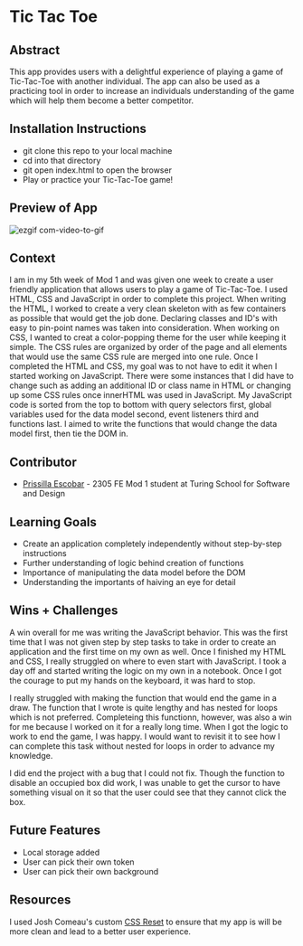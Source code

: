 # Tic Tac Toe

## Abstract
This app provides users with a delightful experience of playing a game of Tic-Tac-Toe with another individual. The app can also be used as a practicing tool in order to increase an individuals understanding of the game which will help them become a better competitor. 

## Installation Instructions
- git clone this repo to your local machine
- cd into that directory
- git open index.html to open the browser
- Play or practice your Tic-Tac-Toe game!

## Preview of App
![ezgif com-video-to-gif](https://github.com/prissilla-escobar/TicTacToe-FinalMod1Solo/assets/130513948/3a112910-36ff-469e-b320-5a010d751628)
## Context
I am in my 5th week of Mod 1 and was given one week to create a user friendly application that allows users to play a game of Tic-Tac-Toe. I used HTML, CSS and JavaScript in order to complete this project. When writing the HTML, I worked to create a very clean skeleton with as few containers as possible that would get the job done. Declaring classes and ID's with easy to pin-point names was taken into consideration. When working on CSS, I wanted to creat a color-popping theme for the user while keeping it simple. The CSS rules are organized by order of the page and all elements that would use the same CSS rule are merged into one rule. Once I completed the HTML and CSS, my goal was to not have to edit it when I started working on JavaScript. There were some instances that I did have to change such as adding an additional ID or class name in HTML or changing up some CSS rules once innerHTML was used in JavaScript. My JavaScript code is sorted from the top to bottom with query selectors first, global variables used for the data model second, event listeners third and functions last. I aimed to write the functions that would change the data model first, then tie the DOM in.

## Contributor
- [Prissilla Escobar](https://github.com/prissilla-escobar) - 2305 FE Mod 1 student at Turing School for Software and Design

## Learning Goals
- Create an application completely independently without step-by-step instructions
- Further understanding of logic behind creation of functions
- Importance of manipulating the data model before the DOM
- Understanding the importants of haiving an eye for detail

## Wins + Challenges
A win overall for me was writing the JavaScript behavior. This was the first time that I was not given step by step tasks to take in order to create an application and the first time on my own as well. Once I finished my HTML and CSS, I really struggled on where to even start with JavaScript. I took a day off and started writing the logic on my own in a notebook. Once I got the courage to put my hands on the keyboard, it was hard to stop.

I really struggled with making the function that would end the game in a draw. The function that I wrote is quite lengthy and has nested for loops which is not preferred. Completeing this functionn, however, was also a win for me because I worked on it for a really long time. When I got the logic to work to end the game, I was happy. I would want to revisit it to see how I can complete this task without nested for loops in order to advance my knowledge.

I did end the project with a bug that I could not fix. Though the function to disable an occupied box did work, I was unable to get the cursor to have something visual on it so that the user could see that they cannot click the box.

## Future Features
- Local storage added
- User can pick their own token
- User can pick their own background

## Resources
I used Josh Comeau's custom [CSS Reset](https://www.joshwcomeau.com/css/custom-css-reset/) to ensure that my app is will be more clean and lead to a better user experience.